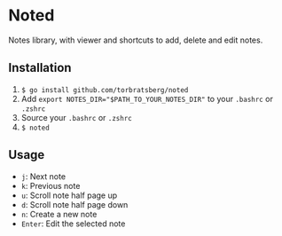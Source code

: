 # Noted

Notes library, with viewer and shortcuts to add, delete and edit notes.

## Installation

1. `$ go install github.com/torbratsberg/noted`
2. Add `export NOTES_DIR="$PATH_TO_YOUR_NOTES_DIR"` to your `.bashrc` or `.zshrc`
3. Source your `.bashrc` or `.zshrc`
4. `$ noted`

## Usage

- `j`: Next note
- `k`: Previous note
- `u`: Scroll note half page up
- `d`: Scroll note half page down
- `n`: Create a new note
- `Enter`: Edit the selected note
